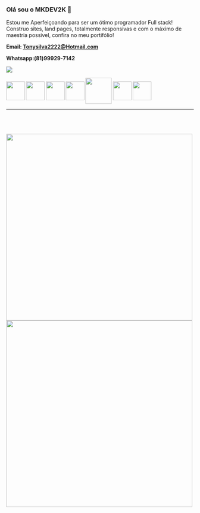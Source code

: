 ### Olá sou o MKDEV2K  👏

Estou me Aperfeiçoando para ser um ótimo programador Full stack!<br/>
Construo sites, land pages, totalmente responsivas e com o máximo de maestria possivel, confira no meu portifólio!


<strong><p>Email: Tonysilva2222@Hotmail.com<p><strong>
<p><strong>Whatsapp:(81)99929-7142<strong><p
<div>
<img heigth="180em" src="https://github-readme-stats.vercel.app/api?username=mkdev2k&show_icons=true&theme=tokyonight"/>
</div>

<div>
<img align="center" height="50" width="50" src="https://cdn.jsdelivr.net/gh/devicons/devicon/icons/vscode/vscode-plain-wordmark.svg" />
<img align="center" heigth="50" width="50" src="https://cdn.jsdelivr.net/gh/devicons/devicon/icons/css3/css3-original.svg" />
<img align="center" heigth="50" width="50" src="https://cdn.jsdelivr.net/gh/devicons/devicon/icons/html5/html5-original-wordmark.svg" />
<img align="center" heigth="50" width="50" src="https://cdn.jsdelivr.net/gh/devicons/devicon/icons/javascript/javascript-original.svg" />
<img align="center" heigth="60" width="70" src="https://cdn.jsdelivr.net/gh/devicons/devicon/icons/php/php-original.svg" />
  <img align="center" heigth="50" width="50" src="https://cdn.jsdelivr.net/gh/devicons/devicon/icons/mysql/mysql-original-wordmark.svg" />
  <img align="center" heigth="50" width="50" src="https://cdn.jsdelivr.net/gh/devicons/devicon/icons/postgresql/postgresql-original-wordmark.svg" />
  
<hr/>
<br/><br/><br/>
<img align="left" height="500px" width="500px" src="https://images.pexels.com/photos/8134609/pexels-photo-8134609.jpeg?auto=compress&cs=tinysrgb&w=1260&h=750&dpr=1" />
  <br/><br/>
<img align="left"  height="500" width="500" src="https://gifs.eco.br/wp-content/uploads/2022/11/gifs-de-programador-3.gif" />
  


</div>








